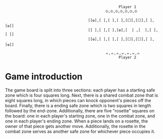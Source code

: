                                                         Player 1
                                                  ⦶,⦶,⦶,⦶,⦶,⦶,⦶
      
                                          [[✪],[ ],[ ],[ ],[⬜],[⬜],[ ],[✪]]
                                          [[ ],[ ],[ ],[✪],[  ] ,[  ],[ ],[ ]]
                                          [[✪],[ ],[ ],[ ],[⬜],[⬜],[ ],[✪]]
      
                                                  ⦵,⦵,⦵,⦵,⦵,⦵,⦵
                                                        Player 2

# Game introduction
The game board is split into three sections: each player has a starting safe zone which is four squares long. Next, there is a shared combat zone that is eight squares long, in which pieces can knock opponent's pieces off the board. Finally, there is a ending safe zone which is two squares in length followed by the end-zone. Additionally, there are five "rosette" squares on the board: one in each player's starting zone, one in the combat zone, and one in each player's ending zone. When a piece lands on a rosette, the owner of that piece gets another move. Additionally, the rosette in the combat zone serves as another safe zone for whichever piece occupies it. 
